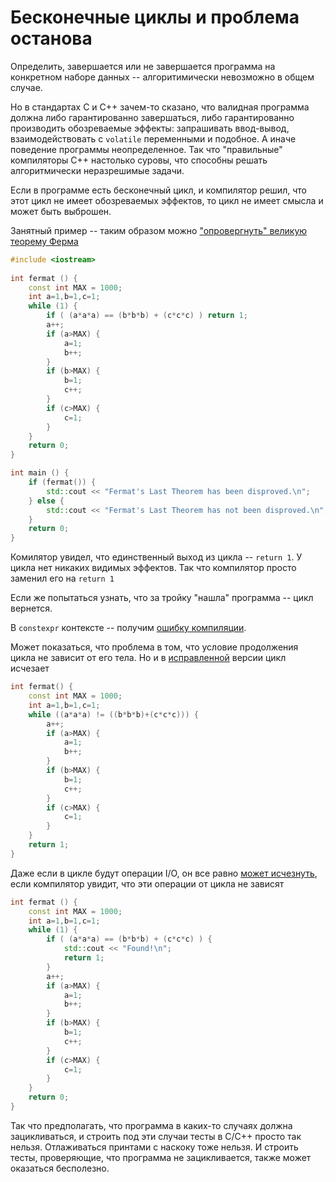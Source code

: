 # Бесконечные циклы и проблема останова

Определить, завершается или не завершается программа на конкретном наборе данных -- алгоритимически невозможно в общем случае.

Но в стандартах C и C++ зачем-то сказано, что валидная программа должна либо гарантированно завершаться, либо гарантированно производить обозреваемые эффекты: запрашивать ввод-вывод, взаимодействовать с `volatile` переменными и подобное. А иначе поведение программы неопределенное. Так что "правильные" компиляторы C++ настолько суровы, что способны решать алгоритмически неразрешимые задачи.

Если в программе есть бесконечный цикл, и компилятор решил, что этот цикл не имеет обозреваемых эффектов, то цикл не имеет смысла и может быть выброшен.

Занятный пример -- таким образом можно ["опровергнуть" великую теорему Ферма](https://godbolt.org/z/nE7oWf)
```C++
#include <iostream>
     
int fermat () {
    const int MAX = 1000;
    int a=1,b=1,c=1;
    while (1) {
        if ( (a*a*a) == (b*b*b) + (c*c*c) ) return 1;
        a++;
        if (a>MAX) {
            a=1;
            b++;
        }
        if (b>MAX) {
            b=1;
            c++;
        }
        if (c>MAX) {
            c=1;
        } 
    }
    return 0;
}

int main () {
    if (fermat()) {
        std::cout << "Fermat's Last Theorem has been disproved.\n";
    } else {
        std::cout << "Fermat's Last Theorem has not been disproved.\n";
    }
    return 0;
}
```
Комилятор увидел, что единственный выход из цикла -- `return 1`. У цикла нет никаких видимых эффектов. Так что компилятор просто заменил его на `return 1`

Если же попытаться узнать, что за тройку "нашла" программа -- цикл вернется.

В `constexpr` контексте -- получим [ошибку компиляции](https://godbolt.org/z/98MYzd).

Может показаться, что проблема в том, что условие продолжения цикла не зависит от его тела.
Но и в [исправленной](https://godbolt.org/z/o1Gcqc) версии цикл исчезает
```C++
int fermat() {
    const int MAX = 1000;
    int a=1,b=1,c=1;
    while ((a*a*a) != ((b*b*b)+(c*c*c))) {
        a++;
        if (a>MAX) {
            a=1;
            b++;
        }
        if (b>MAX) {
            b=1;
            c++;
        }
        if (c>MAX) {
            c=1;
        } 
    }
    return 1;
}
```

Даже если в цикле будут операции I/O, он все равно [может исчезнуть](https://godbolt.org/z/P8YxeT), 
если компилятор увидит, что эти операции от цикла не зависят
```C++
int fermat () {
    const int MAX = 1000;
    int a=1,b=1,c=1;
    while (1) {
        if ( (a*a*a) == (b*b*b) + (c*c*c) ) {
            std::cout << "Found!\n";
            return 1;
        }
        a++;
        if (a>MAX) {
            a=1;
            b++;
        }
        if (b>MAX) {
            b=1;
            c++;
        }
        if (c>MAX) {
            c=1;
        } 
    }
    return 0;
}
```

Так что предполагать, что программа в каких-то случаях должна зацикливаться, и строить под эти случаи тесты в C/C++ просто так нельзя. Отлаживаться принтами с наскоку тоже нельзя.
И строить тесты, проверяющие, что программа не зацикливается, также может оказаться бесполезно.